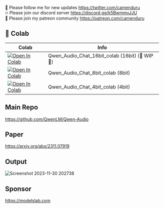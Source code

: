 🐣 Please follow me for new updates https://twitter.com/camenduru <br />
🔥 Please join our discord server https://discord.gg/k5BwmmvJJU <br />
🥳 Please join my patreon community https://patreon.com/camenduru <br />

## 🦒 Colab

| Colab | Info
| --- | --- |
[![Open In Colab](https://colab.research.google.com/assets/colab-badge.svg)](https://colab.research.google.com/github/camenduru/Qwen-Audio-Chat-colab/blob/main/Qwen_Audio_Chat_16bit_colab.ipynb) | Qwen_Audio_Chat_16bit_colab (16bit) (🚦 WIP 🚦)
[![Open In Colab](https://colab.research.google.com/assets/colab-badge.svg)](https://colab.research.google.com/github/camenduru/Qwen-Audio-Chat-colab/blob/main/Qwen_Audio_Chat_8bit_colab.ipynb) | Qwen_Audio_Chat_8bit_colab (8bit)
[![Open In Colab](https://colab.research.google.com/assets/colab-badge.svg)](https://colab.research.google.com/github/camenduru/Qwen-Audio-Chat-colab/blob/main/Qwen_Audio_Chat_4bit_colab.ipynb) | Qwen_Audio_Chat_4bit_colab (4bit)

## Main Repo
https://github.com/QwenLM/Qwen-Audio

## Paper
https://arxiv.org/abs/2311.07919

## Output
![Screenshot 2023-11-30 202738](https://github.com/camenduru/Qwen-Audio-Chat-colab/assets/54370274/c190de7b-e8f9-44dd-9f04-d71d8b4ab276)

## Sponsor
https://modelslab.com
